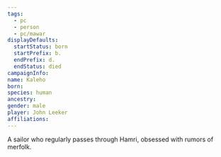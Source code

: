 ```yaml
---
tags:
  - pc
  - person
  - pc/mawar
displayDefaults:
  startStatus: born
  startPrefix: b.
  endPrefix: d.
  endStatus: died
campaignInfo: 
name: Kaleho
born: 
species: human
ancestry: 
gender: male
player: John Leeker
affiliations:
---
```


A sailor who regularly passes through Hamri, obsessed with rumors of merfolk.
